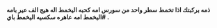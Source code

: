 <b>ذمه بركبتك اذا تخمط سطر واحد من سورس امه كحبه اليخمط اله هيج الف عير بامه اليخمط امه عاهره سكسيه اليخمط باي# 
. </b>
